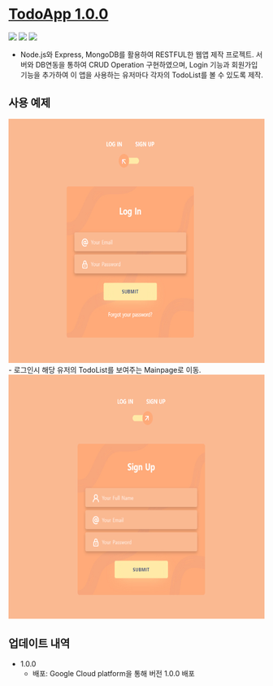 # 
  

# <a href="https://todoapp-340515.dt.r.appspot.com/login"> TodoApp 1.0.0 <a/> 


<img src="https://img.shields.io/badge/Node.js-339933?style=for-the-badge&logo=node.js&logoColor=white"> <img src="https://img.shields.io/badge/MongoDB-47A248?style=for-the-badge&logo=MongoDB&logoColor=white"> <img src="https://img.shields.io/badge/Javascript-F7DF1E?style=for-the-badge&logo=javascript&logoColor=white"> 
  
- Node.js와 Express, MongoDB를 활용하여 RESTFUL한 웹앱 제작 프로젝트. 서버와 DB연동을 통하여 CRUD Operation 구현하였으며, Login 기능과 회원가입 기능을 추가하여 이 앱을 사용하는 유저마다 각자의 TodoList를 볼 수 있도록 제작.

## 사용 예제

<img src="1.jpg" width="720px" height="480px">
- 로그인시 해당 유저의 TodoList를 보여주는 Mainpage로 이동.
<img src="2.jpg" width="720px" height="480px">





## 업데이트 내역

* 1.0.0
    * 배포: Google Cloud platform을 통해 버전 1.0.0 배포


